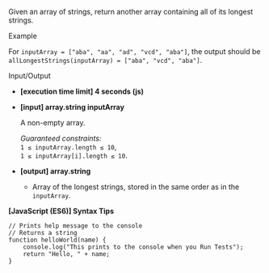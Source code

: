 Given an array of strings, return another array containing all of its longest strings.

Example

For `inputArray = ["aba", "aa", "ad", "vcd", "aba"]`, the output should be  
`allLongestStrings(inputArray) = ["aba", "vcd", "aba"]`.

Input/Output

- **\[execution time limit\] 4 seconds (js)**

- **\[input\] array.string inputArray**

  A non-empty array.

  _Guaranteed constraints:_  
  `1 ≤ inputArray.length ≤ 10`,  
  `1 ≤ inputArray[i].length ≤ 10`.

- **\[output\] array.string**

  - Array of the longest strings, stored in the same order as in the `inputArray`.

**\[JavaScript (ES6)\] Syntax Tips**

    // Prints help message to the console
    // Returns a string
    function helloWorld(name) {
        console.log("This prints to the console when you Run Tests");
        return "Hello, " + name;
    }
